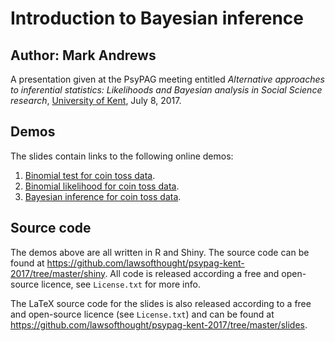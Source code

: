 # Introduction to Bayesian inference
## Author: Mark Andrews

A presentation given at the PsyPAG meeting entitled *Alternative approaches to
inferential statistics: Likelihoods and Bayesian analysis in Social Science
research*, [University of Kent], July 8, 2017.

## Demos

The slides contain links to the following online demos:

1. [Binomial test for coin toss data](https://lawsofthought.shinyapps.io/binomial_test).
2. [Binomial likelihood for coin toss data](https://lawsofthought.shinyapps.io/binomial_likelihood).
3. [Bayesian inference for coin toss data](https://lawsofthought.shinyapps.io/bayesian_coin_inference).

## Source code

The demos above are all written in R and Shiny. The source code can be found at
<https://github.com/lawsofthought/psypag-kent-2017/tree/master/shiny>. All code is
released according a free and open-source licence, see `License.txt` for more
info.

The LaTeX source code for the slides is also released according to a free and open-source licence (see `License.txt`) and can be found at 
<https://github.com/lawsofthought/psypag-kent-2017/tree/master/slides>.

[University of Kent]: <https://www.kent.ac.uk/>
